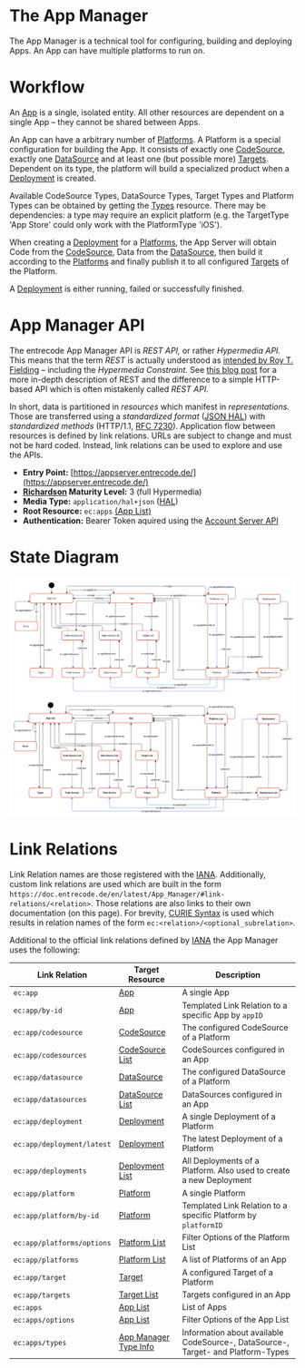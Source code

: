 # The App Manager

The App Manager is a technical tool for configuring, building and deploying Apps. An App can have multiple platforms to run on. 

# Workflow

An [App](resources/app) is a single, isolated entity. All other resources are dependent on a single App – they cannot be shared between Apps. 

An App can have a arbitrary number of [Platforms](resources/platform). A Platform is a special configuration for building the App. It consists of exactly one [CodeSource](resources/codesource), exactly one [DataSource](resources/datasource) and at least one (but possible more) [Targets](resources/target). Dependent on its type, the platform will build a specialized product when a [Deployment](resources/deployment) is created.

Available CodeSource Types, DataSource Types, Target Types and Platform Types can be obtained by getting the [Types](resources/types) resource. There may be dependencies: a type may require an explicit platform (e.g. the TargetType 'App Store' could only work with the PlatformType 'iOS').

When creating a [Deployment](resources/deployment) for a [Platforms](resources/platform), the App Server will obtain Code from the [CodeSource](resources/codesource), Data from the [DataSource](resources/datasource), then build it according to the [Platforms](resources/platform) and finally publish it to all configured [Targets](resources/target) of the Platform.

A [Deployment](resources/deployment) is either running, failed or successfully finished.

# App Manager API 

The entrecode App Manager API is *REST API,* or rather *Hypermedia API.* This means that the term *REST* is actually understood as [intended by Roy T. Fielding](http://www.ics.uci.edu/~fielding/pubs/dissertation/top.htm) – including the *Hypermedia Constraint.* See [this blog post](http://roy.gbiv.com/untangled/2008/rest-apis-must-be-hypertext-driven) for a more in-depth description of REST and the difference to a simple HTTP-based API which is often mistakenly called *REST API.*

In short, data is partitioned in *resources* which manifest in *representations.* Those are transferred using a *standardized format* ([JSON HAL](https://tools.ietf.org/html/draft-kelly-json-hal-06)) with *standardized methods* (HTTP/1.1, [RFC 7230](http://tools.ietf.org/html/rfc7230)). Application flow between resources is defined by link relations. URLs are subject to change and must not be hard coded. Instead, link relations can be used to explore and use the APIs.

* **Entry Point:** [https://appserver.entrecode.de/](https://appserver.entrecode.de/)
* **[Richardson](http://martinfowler.com/articles/richardsonMaturityModel.html) Maturity Level:** 3 (full Hypermedia)
* **Media Type:** `application/hal+json` ([HAL](https://tools.ietf.org/html/draft-kelly-json-hal-06))
* **Root Resource:** `ec:apps` [(App List)](resources/app#list)
* **Authentication:** Bearer Token aquired using the [Account Server API](../Account_Server/basics/)


# State Diagram

[![State Diagram](img/statediagram.svg)](img/statediagram.svg)
[![State Diagram](img/statediagram.png)](img/statediagram.png)


# Link Relations

Link Relation names are those registered with the [IANA](http://www.iana.org/assignments/link-relations/link-relations.xhtml). Additionally, custom link relations are used which are built in the form `https://doc.entrecode.de/en/latest/App_Manager/#link-relations/<relation>`. Those relations are also links to their own documentation (on this page). 
For brevity, [CURIE Syntax](http://www.w3.org/TR/curie/) is used which results in relation names of the form `ec:<relation>/<optional_subrelation>`. 

Additional to the official link relations defined by [IANA](http://www.iana.org/assignments/link-relations/link-relations.xhtml) the App Manager uses the following:


| Link Relation             | Target Resource                               | Description |
|---------------------------|-----------------------------------------------------------|-------------|
| `ec:app`                  | [App](resources/app)                          | A single App|
| `ec:app/by-id`            | [App](resources/app)                          | Templated Link Relation to a specific App by `appID` |
| `ec:app/codesource`       | [CodeSource](resources/codesource)            | The configured CodeSource of a Platform |
| `ec:app/codesources`      | [CodeSource List](resources/codesource#list)  | CodeSources configured in an App |
| `ec:app/datasource`       | [DataSource](resources/datasource)            | The configured DataSource of a Platform |
| `ec:app/datasources`      | [DataSource List](resources/datasource#list)  | DataSources configured in an App |
| `ec:app/deployment`       | [Deployment](resources/deployment)            | A single Deployment of a Platform |
| `ec:app/deployment/latest`| [Deployment](resources/deployment)            | The latest Deployment of a Platform |
| `ec:app/deployments`      | [Deployment List](resources/deployment#list)  | All Deployments of a Platform. Also used to create a new Deployment |
| `ec:app/platform`         | [Platform](resources/platform)                | A single Platform |
| `ec:app/platform/by-id`   | [Platform](resources/platform)                | Templated Link Relation to a specific Platform by `platformID` |
| `ec:app/platforms/options`| [Platform List](resources/platform#list)      | Filter Options of the Platform List |
| `ec:app/platforms`        | [Platform List](resources/platform#list)      | A list of Platforms of an App |
| `ec:app/target`           | [Target](resources/target)                    | A configured Target of a Platform |
| `ec:app/targets`          | [Target List](resources/target#list)          | Targets configured in an App |
| `ec:apps`                 | [App List](resources/app#list)                | List of Apps |
| `ec:apps/options`         | [App List](resources/app#list)                | Filter Options of the App List |
| `ec:apps/types`           | [App Manager Type Info](resources/apptypes)      | Information about available CodeSource-, DataSource-, Target- and Platform-Types |
